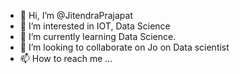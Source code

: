 - 👋 Hi, I’m @JitendraPrajapat
- 👀 I’m interested in IOT, Data Science
- 🌱 I’m currently learning Data Science.
- 💞️ I’m looking to collaborate on Jo on Data scientist
- 📫 How to reach me ...

<!---
JitendraPrajapat/JitendraPrajapat is a ✨ special ✨ repository because its `README.md` (this file) appears on your GitHub profile.
You can click the Preview link to take a look at your changes.
--->
